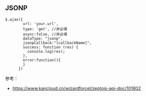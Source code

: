 ## JSONP
```
$.ajax({
        url: 'your.url',
        type: 'get', //非必填
        async:false, //非必填
        dataType: "jsonp",
        jsonpCallback:"[callbackName]",
        success: function (res) {
          console.log(res);
        },
        error:function(){
        }
      })
```
参考：
* https://www.kancloud.cn/wizardforcel/zeptojs-api-doc/101802